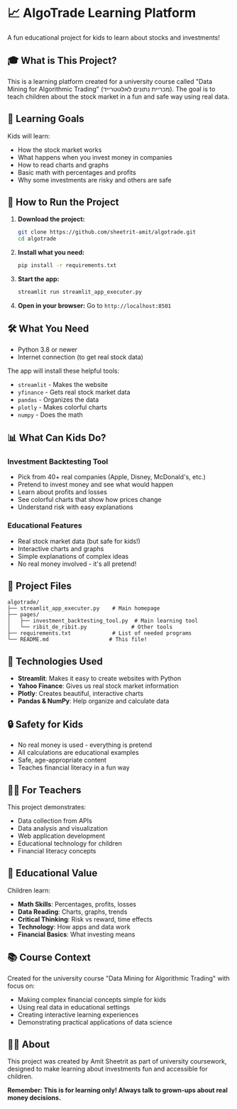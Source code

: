 # 📈 AlgoTrade Learning Platform

A fun educational project for kids to learn about stocks and investments!

## 🎓 What is This Project?

This is a learning platform created for a university course called "Data Mining for Algorithmic Trading" (מכריית נתונים לאלגוטרייד). The goal is to teach children about the stock market in a fun and safe way using real data.

## 🎯 Learning Goals

Kids will learn:
- How the stock market works
- What happens when you invest money in companies
- How to read charts and graphs
- Basic math with percentages and profits
- Why some investments are risky and others are safe

## 🚀 How to Run the Project

1. **Download the project:**
   ```bash
   git clone https://github.com/sheetrit-amit/algotrade.git
   cd algotrade
   ```

2. **Install what you need:**
   ```bash
   pip install -r requirements.txt
   ```

3. **Start the app:**
   ```bash
   streamlit run streamlit_app_executer.py
   ```

4. **Open in your browser:** Go to `http://localhost:8501`

## 🛠️ What You Need

- Python 3.8 or newer
- Internet connection (to get real stock data)

The app will install these helpful tools:
- `streamlit` - Makes the website
- `yfinance` - Gets real stock market data
- `pandas` - Organizes the data
- `plotly` - Makes colorful charts
- `numpy` - Does the math

## 📊 What Can Kids Do?

### Investment Backtesting Tool
- Pick from 40+ real companies (Apple, Disney, McDonald's, etc.)
- Pretend to invest money and see what would happen
- Learn about profits and losses
- See colorful charts that show how prices change
- Understand risk with easy explanations

### Educational Features
- Real stock market data (but safe for kids!)
- Interactive charts and graphs
- Simple explanations of complex ideas
- No real money involved - it's all pretend!

## 📁 Project Files

```
algotrade/
├── streamlit_app_executer.py    # Main homepage
├── pages/
│   ├── investment_backtesting_tool.py  # Main learning tool
│   └── ribit_de_ribit.py              # Other tools
├── requirements.txt             # List of needed programs
└── README.md                   # This file!
```

## 🎨 Technologies Used

- **Streamlit**: Makes it easy to create websites with Python
- **Yahoo Finance**: Gives us real stock market information
- **Plotly**: Creates beautiful, interactive charts
- **Pandas & NumPy**: Help organize and calculate data

## 🔒 Safety for Kids

- No real money is used - everything is pretend
- All calculations are educational examples
- Safe, age-appropriate content
- Teaches financial literacy in a fun way

## 👨‍🏫 For Teachers

This project demonstrates:
- Data collection from APIs
- Data analysis and visualization
- Web application development
- Educational technology for children
- Financial literacy concepts

## 🎉 Educational Value

Children learn:
- **Math Skills**: Percentages, profits, losses
- **Data Reading**: Charts, graphs, trends
- **Critical Thinking**: Risk vs reward, time effects
- **Technology**: How apps and data work
- **Financial Basics**: What investing means

## 📚 Course Context

Created for the university course "Data Mining for Algorithmic Trading" with focus on:
- Making complex financial concepts simple for kids
- Using real data in educational settings
- Creating interactive learning experiences
- Demonstrating practical applications of data science

## 🙋‍♂️ About

This project was created by Amit Sheetrit as part of university coursework, designed to make learning about investments fun and accessible for children.

**Remember: This is for learning only! Always talk to grown-ups about real money decisions.**
